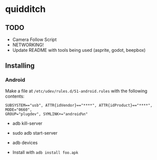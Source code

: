 # quidditch

## TODO

- Camera Follow Script
- NETWORKING!
- Update README with tools being used (asprite, godot, beepbox)

## Installing

### Android

Make a file at `/etc/udev/rules.d/51-android.rules` with the following contents:

```
SUBSYSTEM=="usb", ATTR{idVendor}=="****", ATTR{idProduct}=="****", MODE="0660", 
GROUP="plugdev", SYMLINK+="android%n"
```

- adb kill-server
- sudo adb start-server
- adb devices

- Install with `adb install foo.apk`


